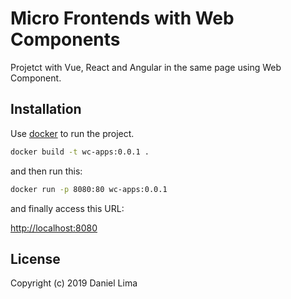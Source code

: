 # Micro Frontends with Web Components

Projetct with Vue, React and Angular in the same page using Web Component.

## Installation

Use [docker](https://www.docker.com/) to run the project.

```bash
docker build -t wc-apps:0.0.1 .
```
and then run this:

```bash
docker run -p 8080:80 wc-apps:0.0.1
```

and finally access this URL:


[http://localhost:8080](http://localhost:8080)


## License
Copyright (c) 2019 Daniel Lima